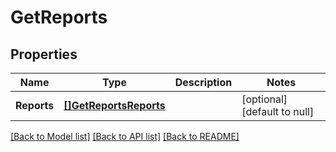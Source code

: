 # GetReports

## Properties
Name | Type | Description | Notes
------------ | ------------- | ------------- | -------------
**Reports** | [**[]GetReportsReports**](getReports_reports.md) |  | [optional] [default to null]

[[Back to Model list]](../README.md#documentation-for-models) [[Back to API list]](../README.md#documentation-for-api-endpoints) [[Back to README]](../README.md)

